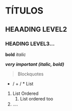# TÍTULOS
## HEAADING LEVEL2
### HEADING LEVEL3...

**bold**
*italic*

***very important (italic, bold)***

>Blockquotes
- / + / * List 
1. List Ordered
    1. List ordered too
2. ....